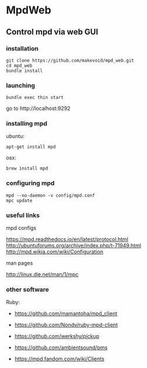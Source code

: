 # MpdWeb
## Control mpd via web GUI


### installation

    git clone https://github.com/makevoid/mpd_web.git
	cd mpd_web
    bundle install
	
	
### launching

    bundle exec thin start
	
go to http://localhost:9292
	
	
### installing mpd

ubuntu:

    apt-get install mpd

osx:
	
	brew install mpd
	
### configuring mpd

	mpd --no-daemon -v config/mpd.conf
	mpc update


### useful links

mpd configs

https://mpd.readthedocs.io/en/latest/protocol.html
http://ubuntuforums.org/archive/index.php/t-71949.html
http://mpd.wikia.com/wiki/Configuration

man pages

http://linux.die.net/man/1/mpc

### other software

Ruby:
- https://github.com/mamantoha/mpd_client
- https://github.com/Nondv/ruby-mpd-client

- https://github.com/werkshy/pickup
- https://github.com/ambientsound/pms
- https://mpd.fandom.com/wiki/Clients
